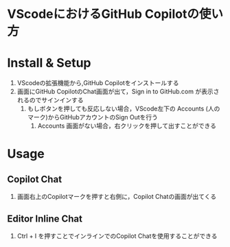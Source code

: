 # VScodeにおけるGitHub Copilotの使い方

# Install & Setup
1. VScodeの拡張機能から,GitHub Copilotをインストールする
2. 画面にGitHub CopilotのChat画面が出て，Sign in to GitHub.com が表示されるのでサインインする
    1. もしボタンを押しても反応しない場合，VScode左下の Accounts (人のマーク)からGitHubアカウントのSign Outを行う
        1. Accounts 画面がない場合，右クリックを押して出すことができる

# Usage
## Copilot Chat
1. 画面右上のCopilotマークを押すと右側に，Copilot Chatの画面が出てくる

## Editor Inline Chat
1. Ctrl + I を押すことでインラインでのCopilot Chatを使用することができる